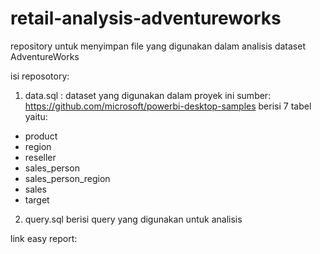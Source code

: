 # retail-analysis-adventureworks

repository untuk menyimpan file yang digunakan dalam analisis dataset AdventureWorks

isi reposotory:
1. data.sql : dataset yang digunakan dalam proyek ini
sumber: https://github.com/microsoft/powerbi-desktop-samples
berisi 7 tabel yaitu:
 - product
 - region
 - reseller
 - sales_person
 - sales_person_region
 - sales
 - target
2. query.sql
berisi query yang digunakan untuk analisis

link easy report: 

